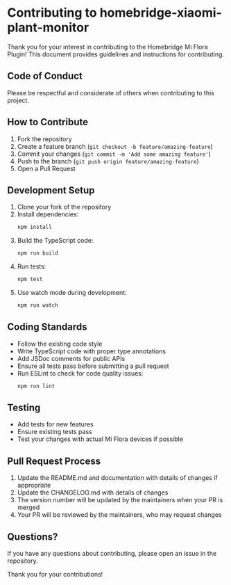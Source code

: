 # Contributing to homebridge-xiaomi-plant-monitor

Thank you for your interest in contributing to the Homebridge Mi Flora Plugin! This document provides guidelines and instructions for contributing.

## Code of Conduct

Please be respectful and considerate of others when contributing to this project.

## How to Contribute

1. Fork the repository
2. Create a feature branch (`git checkout -b feature/amazing-feature`)
3. Commit your changes (`git commit -m 'Add some amazing feature'`)
4. Push to the branch (`git push origin feature/amazing-feature`)
5. Open a Pull Request

## Development Setup

1. Clone your fork of the repository
2. Install dependencies:
   ```bash
   npm install
   ```
3. Build the TypeScript code:
   ```bash
   npm run build
   ```
4. Run tests:
   ```bash
   npm test
   ```
5. Use watch mode during development:
   ```bash
   npm run watch
   ```

## Coding Standards

- Follow the existing code style
- Write TypeScript code with proper type annotations
- Add JSDoc comments for public APIs
- Ensure all tests pass before submitting a pull request
- Run ESLint to check for code quality issues:
  ```bash
  npm run lint
  ```

## Testing

- Add tests for new features
- Ensure existing tests pass
- Test your changes with actual Mi Flora devices if possible

## Pull Request Process

1. Update the README.md and documentation with details of changes if appropriate
2. Update the CHANGELOG.md with details of changes
3. The version number will be updated by the maintainers when your PR is merged
4. Your PR will be reviewed by the maintainers, who may request changes

## Questions?

If you have any questions about contributing, please open an issue in the repository.

Thank you for your contributions!
